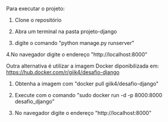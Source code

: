 Para executar o projeto:

1. Clone o repositório

2. Abra um terminal na pasta projeto-django

3. digite o comando "python manage.py runserver"

4.No navegador digite o endereço "http://localhost:8000"

Outra alternativa é utilizar a imagem Docker diponibilizada em: https://hub.docker.com/r/giik4/desafio-django

1. Obtenha a imagem com "docker pull giik4/desafio-django"

2. Execute com o comando "sudo docker run -d -p 8000:8000 desafio_django"

3. No navegador digite o endereço "http://localhost:8000"
